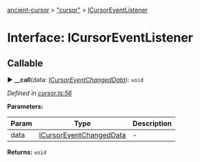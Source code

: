 [ancient-cursor](../README.md) > ["cursor"](../modules/_cursor_.md) > [ICursorEventListener](../interfaces/_cursor_.icursoreventlistener.md)



# Interface: ICursorEventListener

## Callable
► **__call**(data: *[ICursorEventChangedData](_cursor_.icursoreventchangeddata.md)*): `void`



*Defined in [cursor.ts:56](https://github.com/AncientSouls/Cursor/blob/e099e34/src/lib/cursor.ts#L56)*



**Parameters:**

| Param | Type | Description |
| ------ | ------ | ------ |
| data | [ICursorEventChangedData](_cursor_.icursoreventchangeddata.md)   |  - |





**Returns:** `void`





